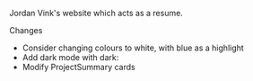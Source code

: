 Jordan Vink's website which acts as a resume.

Changes
- Consider changing colours to white, with blue as a highlight
- Add dark mode with dark:
- Modify ProjectSummary cards
